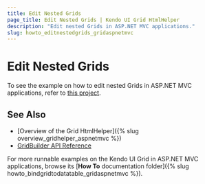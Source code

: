```yaml
---
title: Edit Nested Grids
page_title: Edit Nested Grids | Kendo UI Grid HtmlHelper
description: "Edit nested Grids in ASP.NET MVC applications."
slug: howto_editnestedgrids_gridaspnetmvc
---
```


# Edit Nested Grids

To see the example on how to edit nested Grids in ASP.NET MVC applications, refer to [this project](https://github.com/telerik/ui-for-aspnet-mvc-examples/tree/master/grid/edit-nested-grid).

## See Also

* [Overview of the Grid HtmlHelper]({% slug overview_gridhelper_aspnetmvc %})
* [GridBuilder API Reference](/api/Kendo.Mvc.UI.Fluent/GridBuilder)

For more runnable examples on the Kendo UI Grid in ASP.NET MVC applications, browse its [**How To** documentation folder]({% slug howto_bindgridtodatatable_gridaspnetmvc %}).
